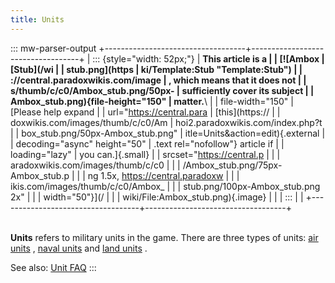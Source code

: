 ```yaml
---
title: Units
---
```

::: mw-parser-output
+-----------------------------------+-----------------------------------+
| ::: {style="width: 52px;"}        | **This article is a               |
| [![Ambox                          | [Stub](/wi                        |
| stub.png](https                   | ki/Template:Stub "Template:Stub") |
| ://central.paradoxwikis.com/image | , which means that it does not    |
| s/thumb/c/c0/Ambox_stub.png/50px- | sufficiently cover its subject    |
| Ambox_stub.png){file-height="150" | matter.**\                        |
| file-width="150"                  | [Please help expand               |
| url="https://central.para         | [this](https://                   |
| doxwikis.com/images/thumb/c/c0/Am | hoi2.paradoxwikis.com/index.php?t |
| box_stub.png/50px-Ambox_stub.png" | itle=Units&action=edit){.external |
| decoding="async" height="50"      | .text rel="nofollow"} article if  |
| loading="lazy"                    | you can.]{.small}                 |
| srcset="https://central.p         |                                   |
| aradoxwikis.com/images/thumb/c/c0 |                                   |
| /Ambox_stub.png/75px-Ambox_stub.p |                                   |
| ng 1.5x, https://central.paradoxw |                                   |
| ikis.com/images/thumb/c/c0/Ambox_ |                                   |
| stub.png/100px-Ambox_stub.png 2x" |                                   |
| width="50"}](/                    |                                   |
| wiki/File:Ambox_stub.png){.image} |                                   |
| :::                               |                                   |
+-----------------------------------+-----------------------------------+

\
**Units** refers to military units in the game. There are three types of
units: [air units](/wiki/Air_units "Air units") , [naval
units](/wiki/Naval_units "Naval units") and [land
units](/wiki/Land_units "Land units") .

See also: [Unit FAQ](/wiki/Unit_FAQ "Unit FAQ")
:::
